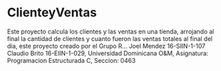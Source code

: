 # ClienteyVentas
Este proyecto calcula los clientes y las ventas en una tienda, arrojando al final la cantidad de clientes y cuanto fueron las ventas totales al final del dia, este proyecto creado por el Grupo R... Joel Mendez 16-SIIN-1-107 Claudio Brito 16-EIIN-1-029, Universidad Dominicana O&M, Asignatura: Programacion Estructurada C, Seccion: 0463
